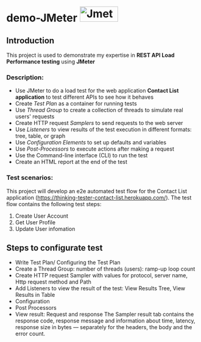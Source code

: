 # demo-JMeter	       <img src="http://home.apache.org/~fschumacher/jmeter.svg" title="Jmeter" alt="Jmeter" width="100" height="40"/>
## Introduction
This project is used to demonstrate my expertise in **REST API Load Performance testing** using **JMeter**

### Description: 
- Use JMeter to do a load test for the web application **Contact List application** to test different APIs to see how it behaves
- Create _Test Plan_ as a container for running tests
- Use _Thread Group_ to create a collection of threads to simulate real users' requests
- Create HTTP request _Samplers_ to send requests to the web server
- Use _Listeners_ to view results of the test execution in different formats: tree, table, or graph
- Use _Configuration Elements_ to set up defaults and variables
- Use _Post-Processors_ to execute actions after making a request
- Use the Command-line interface (CLI) to run the test
- Create an HTML report at the end of the test
 
### Test scenarios:
This project will develop an e2e automated test flow for the Contact List application (https://thinking-tester-contact-list.herokuapp.com/). The test flow contains the following test steps:
1. Create User Account
2. Get User Profile
3. Update User infomation
   
## Steps to configurate test
- Write Test Plan/ Configuring the Test Plan
- Create a Thread Group:
  number of threads (users):
  ramp-up
  loop count
- Create HTTP request Sampler with values for protocol, server name, Http request method and Path
- Add Listeners to view the result of the test: View Results Tree, View Results in Table
- Configuration
- Post Processors
- View result: Request and response
The Sampler result tab contains the response code, response message and information about time, latency, response size in bytes — separately for the headers, the body and the error count.

